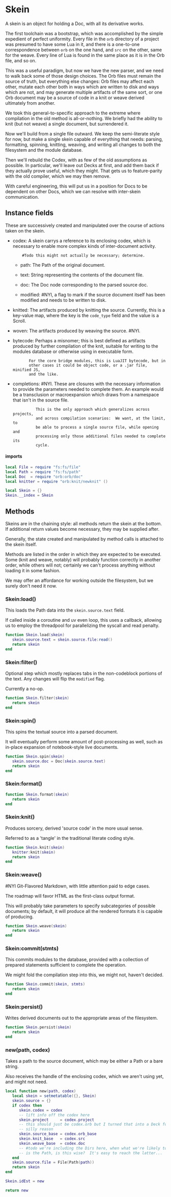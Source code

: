 # Skein


  A skein is an object for holding a Doc, with all its derivative works.


The first toolchain was a bootstrap, which was accomplished by the simple
expedient of perfect uniformity.  Every file in the ``orb`` directory of a
project was presumed to have some Lua in it, and there is a one-to-one
correspondence between ``orb`` on the one hand, and ``src`` on the other, same
for the weave.  Every line of Lua is found in the same place as it is in the
Orb file, and so on.


This was a useful paradigm, but now we have the new parser, and we need to
walk back some of those design choices.  The Orb files must remain the source
of truth, but everything else changes: Orb files may affect each other,
mutate each other both in ways which are written to disk and ways which are
not, and may generate multiple artifacts of the same sort, or one Orb document
may be a source of code in a knit or weave derived ultimately from another.


We took this general-to-specific approach to the extreme where compilation in
the old method is all-or-nothing.  We briefly had the ability to knit (but not
weave) a single document, but surrendered it.


Now we'll build from a single file outward.  We keep the semi-literate style
for now, but make a single skein capable of everything that needs: parsing,
formatting, spinning, knitting, weaving, and writing all changes to both the
filesystem and the module database.


Then we'll rebuild the Codex, with as few of the old assumptions as possible.
In particular, we'll leave out Decks at first, and add them back if they
actually prove useful, which they might.  That gets us to feature-parity with
the old compiler, which we may then remove.


With careful engineering, this will put us in a position for Docs to be
dependent on other Docs, which we can resolve with inter-skein communication.


## Instance fields

These are successively created and manipulated over the course of actions
taken on the skein.


- codex:  A skein carrys a reference to its enclosing codex, which is
          necessary to enable more complex kinds of inter-document activity.

          #Todo this might not actually be necessary; determine.
  - path:  The Path of the original document.


  - text:  String representing the contents of the document file.


  - doc:  The Doc node corresponding to the parsed source doc.


  - modified:  #NYI, a flag to mark if the source document itself has been
               modified and needs to be written to disk.


- knitted:  The artifacts produced by knitting the source.  Currently, this is
            a key-value map, where the key is the ``code_type`` field and the
            value is a Scroll.


- woven:  The artifacts produced by weaving the source.  #NYI.


- bytecode:  Perhaps a misnomer; this is best defined as artifacts produced by
             further compilation of the knit, suitable for writing to the
             modules database or otherwise using in executable form.


             For the core bridge modules, this is LuaJIT bytecode, but in
             other cases it could be object code, or a .jar file, minified JS,
             and the like.


- completions:  #NYI.  These are closures with the necessary information to
                provide the parameters needed to complete them. An example
                would be a transclusion or macroexpansion which draws from a
                namespace that isn't in the source file.


                This is the only approach which generalizes across projects,
                and across compilation scenarios:  We want, at the limit, to
                be able to process a single source file, while opening and
                processing only those additional files needed to complete its
                cycle.


#### imports

```lua
local File = require "fs:fs/file"
local Path = require "fs:fs/path"
local Doc  = require "orb:orb/doc"
local knitter = require "orb:knit/newknit" ()
```
```lua
local Skein = {}
Skein.__index = Skein
```
## Methods

  Skeins are in the chaining style: all methods return the skein at the bottom.
If additional return values become necessary, they may be supplied after.


Generally, the state created and manipulated by method calls is attached to
the skein itself.


Methods are listed in the order in which they are expected to be executed.
Some (knit and weave, notably) will probably function correctly in another
order, while others will not; certainly we can't process anything without
loading it in some fashion.


We may offer an affordance for working outside the filesystem, but we surely
don't need it now.


### Skein:load()

This loads the Path data into the ``skein.source.text`` field.


If called inside a coroutine and uv even loop, this uses a callback, allowing
us to employ the threadpool for parallelizing the syscall and read penalty.

```lua
function Skein.load(skein)
   skein.source.text = skein.source.file:read()
   return skein
end
```
### Skein:filter()

Optional step which mostly replaces tabs in the non-codeblock portions of the
text.  Any changes will flip the ``modified`` flag.


Currently a no-op.


```lua
function Skein.filter(skein)
   return skein
end
```
### Skein:spin()

This spins the textual source into a parsed document.


It will eventually perform some amount of post-processing as well, such as
in-place expansion of notebook-style live documents.

```lua
function Skein.spin(skein)
   skein.source.doc = Doc(skein.source.text)
   return skein
end
```
### Skein:format()

```lua
function Skein.format(skein)
   return skein
end
```
### Skein:knit()

Produces sorcery, derived 'source code' in the more usual sense.


Referred to as a 'tangle' in the traditional literate coding style.

```lua
function Skein.knit(skein)
   knitter:knit(skein)
   return skein
end
```
### Skein:weave()

#NYI
Git-Flavored Markdown, with little attention paid to edge cases.


The roadmap will favor HTML as the first-class output format.


This will probably take parameters to specify subcategories of possible
documents; by default, it will produce all the rendered formats it is capable
of producing.

```lua
function Skein.weave(skein)
   return skein
end
```
### Skein:commit(stmts)

This commits modules to the database, provided with a collection of prepared
statements sufficient to complete the operation.


We might fold the compilation step into this, we might not, haven't decided.

```lua
function Skein.commit(skein, stmts)
   return skein
end
```
### Skein:persist()

Writes derived documents out to the appropriate areas of the filesystem.

```lua
function Skein.persist(skein)
   return skein
end
```
### new(path, codex)

Takes a path to the source document, which may be either a Path or a bare
string.


Also receives the handle of the enclosing codex, which we aren't using yet,
and might not need.

```lua
local function new(path, codex)
   local skein = setmetatable({}, Skein)
   skein.source = {}
   if codex then
      skein.codex = codex
      -- lift info off the codex here
      skein.project     = codex.project
      -- this should just be codex.orb but I turned that into a Deck for some
      -- silly reason
      skein.source_base = codex.orb_base
      skein.knit_base   = codex.src
      skein.weave_base  = codex.doc
      -- #todo we're including the Dirs here, when what we're likely to need
      -- is the Path, is this wise?  It's easy to reach the latter...
   end
   skein.source.file = File(Path(path))
   return skein
end

Skein.idEst = new
```
```lua
return new
```
